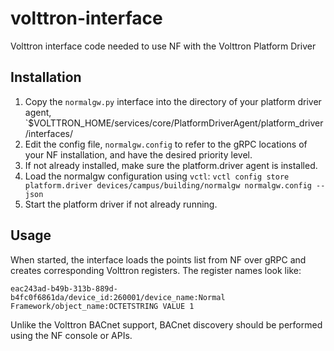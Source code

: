 # volttron-interface
Volttron interface code needed to use NF with the Volttron Platform Driver


## Installation


1. Copy the `normalgw.py` interface into the directory of your platform driver agent, `$VOLTTRON_HOME/services/core/PlatformDriverAgent/platform_driver/interfaces/
1. Edit the config file, `normalgw.config` to refer to the gRPC locations of your NF installation, and have the desired priority level.
1. If not already installed, make sure the platform.driver agent is installed.
1. Load the normalgw configuration using `vctl`: `vctl config store platform.driver devices/campus/building/normalgw normalgw.config --json`
1. Start the platform driver if not already running.


## Usage

When started, the interface loads the points list from NF over gRPC and creates corresponding Volttron registers.  The register names look like: 

```
eac243ad-b49b-313b-889d-b4fc0f6861da/device_id:260001/device_name:Normal Framework/object_name:OCTETSTRING VALUE 1
```

Unlike the Volttron BACnet support, BACnet discovery should be performed using the NF console or APIs.
